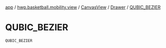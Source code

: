 [app](../../../index.md) / [hwp.basketball.mobility.view](../../index.md) / [CanvasView](../index.md) / [Drawer](index.md) / [QUBIC_BEZIER](.)

# QUBIC_BEZIER

`QUBIC_BEZIER`